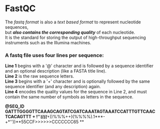 # FastQC

The *fastq format* is also a *text based format* to represent nucleotide sequences,    
but ***also contains the corresponding quality*** of each nucleotide.    
It is the standard for storing the output of high-throughput sequencing instruments such as the Illumina machines.   

### A fastq file uses four lines per sequence:   

**Line 1** begins with a '@' character and is followed by a sequence identifier and an optional description (like a FASTA title line).   
**Line 2** is the raw sequence letters.   
**Line 3** begins with a '+' character and is optionally followed by the same sequence identifier (and any description) again.   
**Line 4** encodes the quality values for the sequence in Line 2, and must contain the same number of symbols as letters in the sequence.  

**@SEQ_ID
GATTTGGGGTTCAAAGCAGTATCGATCAAATAGTAAATCCATTTGTTCAACTCACAGTTT
+
!''*((((***+))%%%++)(%%%%).1***-+*''))**55CCF>>>>>>CCCCCCC65
**

